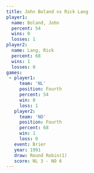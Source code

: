 ```yaml
---
title: John Boland vs Rick Lang
player1:            
  name: Boland, John
  percent: 54       
  wins: 0           
  losses: 1         
player2:            
  name: Lang, Rick  
  percent: 68       
  wins: 1           
  losses: 0         
games:
 - player1:          
     team: 'NL'      
     position: Fourth
     percent: 54     
     win: 0          
     loss: 1         
   player2:          
     team: 'NO'      
     position: Fourth
     percent: 68     
     win: 1          
     loss: 0         
   event: Brier        
   year: 1991          
   draw: Round Robin(1)
   score: NL 3 - NO 6  
---
```

